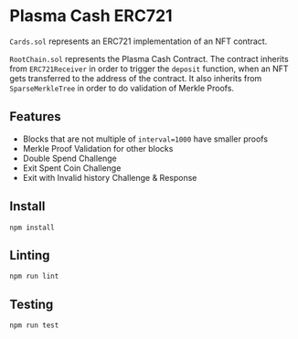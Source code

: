# Plasma Cash ERC721

`Cards.sol` represents an ERC721 implementation of an NFT contract. 

`RootChain.sol` represents the Plasma Cash Contract. The contract inherits from `ERC721Receiver` in order to trigger the `deposit` function, when an NFT gets transferred to the address of the contract. It also inherits from `SparseMerkleTree` in order to do validation of Merkle Proofs.

## Features

- Blocks that are not multiple of `interval=1000` have smaller proofs
- Merkle Proof Validation for other blocks
- Double Spend Challenge
- Exit Spent Coin Challenge
- Exit with Invalid history Challenge & Response

## Install

```
npm install
```

## Linting

```
npm run lint
```

## Testing

```
npm run test
```
